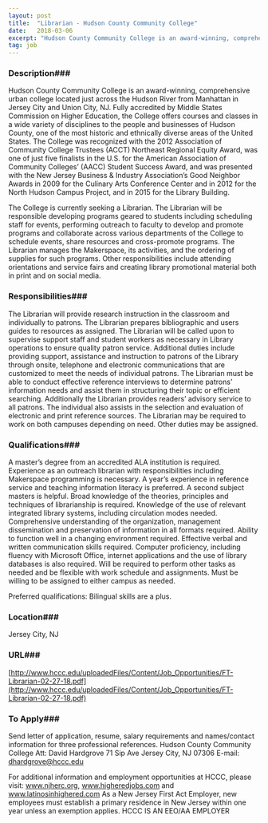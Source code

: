 ```yaml
---
layout: post
title:  "Librarian - Hudson County Community College"
date:   2018-03-06
excerpt: "Hudson County Community College is an award-winning, comprehensive urban college located just across the Hudson River from Manhattan in Jersey City and Union City, NJ. Fully accredited by Middle States Commission on Higher Education, the College offers courses and classes in a wide variety of disciplines to the people and..."
tag: job
---
```


### Description###

Hudson County Community College is an award-winning, comprehensive urban college located just across the Hudson River from Manhattan in Jersey City and Union City, NJ. Fully accredited by Middle States Commission on Higher Education, the College offers courses and classes in a wide variety of disciplines to the people and businesses of Hudson County, one of the most historic and ethnically diverse areas of the United States. The College was recognized with the 2012 Association of Community College Trustees (ACCT) Northeast Regional Equity Award, was one of just five finalists in the U.S. for the American Association of Community Colleges’ (AACC) Student Success Award, and was presented with the New Jersey Business & Industry Association’s Good Neighbor Awards in 2009 for the Culinary Arts Conference Center and in 2012 for the North Hudson Campus Project, and in 2015 for the Library Building.

The College is currently seeking a Librarian. The Librarian will be responsible developing programs geared to students including scheduling staff for events, performing outreach to faculty to develop and promote programs and collaborate across various departments of the College to schedule events, share
resources and cross-promote programs. The Librarian manages the Makerspace, its activities, and the ordering of supplies for such programs. Other responsibilities include attending orientations and service fairs and creating library promotional material both in print and on social media. 


### Responsibilities###

The Librarian will provide research instruction in the classroom and individually to patrons. The Librarian prepares bibliographic and users guides to resources as assigned. The Librarian will be called upon to supervise support staff and student workers as necessary in Library operations to ensure quality patron service. Additional duties include providing support, assistance and instruction to patrons of the Library through onsite, telephone and electronic communications that are customized to meet the needs of individual patrons. The Librarian must be able to conduct effective reference interviews to determine patrons’ information needs and assist them in structuring their topic or efficient searching. Additionally the Librarian provides readers’ advisory service to all patrons. The individual also assists in the selection and evaluation of electronic and print reference sources. The Librarian may be required to work on both campuses depending on need. Other duties may be assigned.


### Qualifications###

A master’s degree from an accredited ALA institution is required. Experience as an outreach librarian with responsibilities including Makerspace programming is necessary. A year’s experience in reference service and teaching information literacy is preferred. A second subject masters is helpful. Broad knowledge of the theories, principles and techniques of librarianship is required. Knowledge of the use of relevant integrated library systems, including circulation modes needed. Comprehensive understanding of the organization, management dissemination and preservation of information in all formats required. Ability to function well in a changing environment required. Effective verbal and written communication skills required. Computer proficiency, including fluency with Microsoft Office, internet applications and the use of library databases is also required. Will be required to perform other tasks as needed and be flexible with work schedule and assignments. Must be willing to be assigned to either campus as needed.

Preferred qualifications: Bilingual skills are a plus.




### Location###

Jersey City, NJ


### URL###

[http://www.hccc.edu/uploadedFiles/Content/Job_Opportunities/FT-Librarian-02-27-18.pdf](http://www.hccc.edu/uploadedFiles/Content/Job_Opportunities/FT-Librarian-02-27-18.pdf)

### To Apply###

Send letter of application, resume, salary requirements and names/contact information for three professional references.
Hudson County Community College
Att: David Hardgrove
71 Sip Ave
Jersey City, NJ 07306
E-mail: dhardgrove@hccc.edu

For additional information and employment opportunities at HCCC, please visit:
www.njherc.org, www.higheredjobs.com and www.latinosinhighered.com
As a New Jersey First Act Employer, new employees must establish a primary residence in New Jersey within one year unless an exemption applies.
HCCC IS AN EEO/AA EMPLOYER





